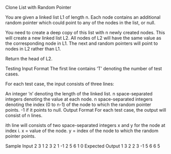 Clone List with Random Pointer


You are given a linked list L1 of length n. Each node contains an additional random pointer which could point to any of the nodes in the list, or null.

You need to create a deep copy of this list with n newly created nodes. This will create a new linked list L2. All nodes of L2 will have the same value as the corresponding node in L1. The next and random pointers will point to nodes in L2 rather than L1.

Return the head of L2.

Testing
Input Format
The first line contains ‘T’ denoting the number of test cases.

For each test case, the input consists of three lines:

An integer ‘n’ denoting the length of the linked list.
n space-separated integers denoting the value at each node.
n space-separated integers denoting the index (0 to n-1) of the node to which the random pointer points. -1 if it points to null.
Output Format
For each test case, the output will consist of n lines.

ith line will consists of two space-separated integers x and y for the node at index i.
x = value of the node.
y = index of the node to which the random pointer points.

Sample Input
2
3
1 2 3
2 1 -1
2
5 6
1 0
Expected Output
1 3
2 2
3 -1
5 6
6 5